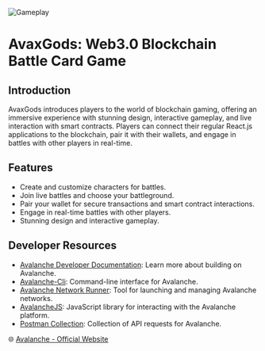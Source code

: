 
![Gameplay](https://i.ibb.co/4P2C08x/image.png)

# AvaxGods: Web3.0 Blockchain Battle Card Game

## Introduction

AvaxGods introduces players to the world of blockchain gaming, offering an immersive experience with stunning design, interactive gameplay, and live interaction with smart contracts. Players can connect their regular React.js applications to the blockchain, pair it with their wallets, and engage in battles with other players in real-time.

## Features

- Create and customize characters for battles.
- Join live battles and choose your battleground.
- Pair your wallet for secure transactions and smart contract interactions.
- Engage in real-time battles with other players.
- Stunning design and interactive gameplay.


## Developer Resources

- [Avalanche Developer Documentation](https://docs.avax.network/): Learn more about building on Avalanche.
- [Avalanche-Cli](https://github.com/ava-labs/avalanche-cli): Command-line interface for Avalanche.
- [Avalanche Network Runner](https://github.com/ava-labs/avalanche-net-runner): Tool for launching and managing Avalanche networks.
- [AvalancheJS](https://github.com/ava-labs/avalanchejs): JavaScript library for interacting with the Avalanche platform.
- [Postman Collection](https://github.com/ava-labs/avalanche-postman): Collection of API requests for Avalanche.


🌐 [Avalanche - Official Website](https://www.avax.network/)



